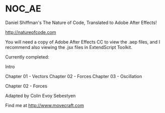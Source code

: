 NOC_AE
======

Daniel Shiffman's The Nature of Code, Translated to Adobe After Effects!

http://natureofcode.com

You will need a copy of Adobe After Effects CC to view the .aep files, and I recommend also viewing the .jsx files in ExtendScript Toolkit.

Currently completed:

Intro

Chapter 01 - Vectors
Chapter 02 - Forces
Chapter 03 - Oscillation

Chapter 02 - Forces


Adapted by Colin Evoy Sebestyen

Find me at http://www.movecraft.com
